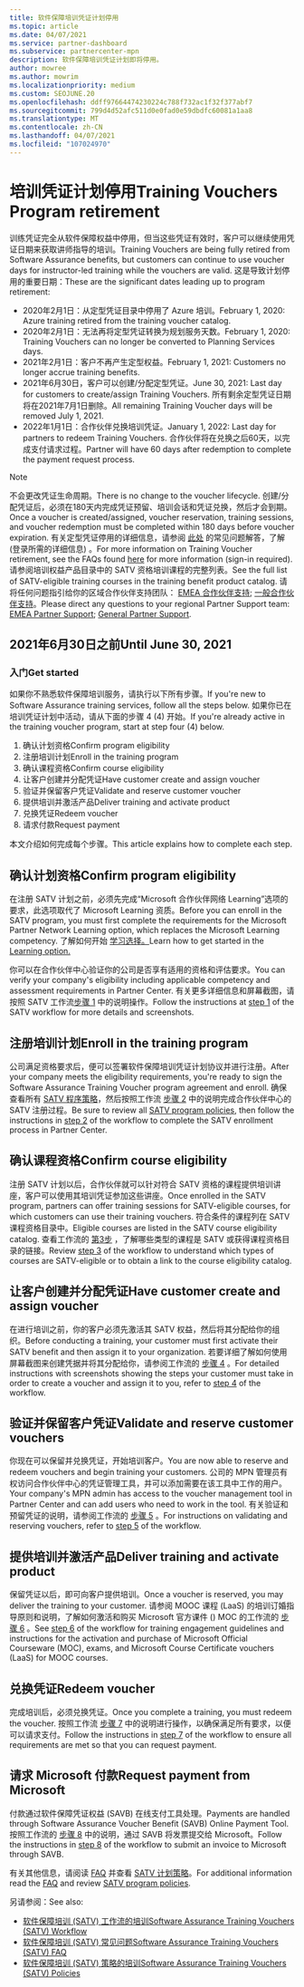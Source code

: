 ```yaml
---
title: 软件保障培训凭证计划停用
ms.topic: article
ms.date: 04/07/2021
ms.service: partner-dashboard
ms.subservice: partnercenter-mpn
description: 软件保障培训凭证计划即将停用。
author: mowree
ms.author: mowrim
ms.localizationpriority: medium
ms.custom: SEOJUNE.20
ms.openlocfilehash: ddff97664474230224c788f732ac1f32f377abf7
ms.sourcegitcommit: 799d4d52afc511d0e0fad0e59dbdfc60081a1aa8
ms.translationtype: MT
ms.contentlocale: zh-CN
ms.lasthandoff: 04/07/2021
ms.locfileid: "107024970"
---
```

# <a name="training-vouchers-program-retirement"></a><span data-ttu-id="c4db0-103">培训凭证计划停用</span><span class="sxs-lookup"><span data-stu-id="c4db0-103">Training Vouchers Program retirement</span></span>

<span data-ttu-id="c4db0-104">训练凭证完全从软件保障权益中停用，但当这些凭证有效时，客户可以继续使用凭证日期来获取讲师指导的培训。</span><span class="sxs-lookup"><span data-stu-id="c4db0-104">Training Vouchers are being fully retired from Software Assurance benefits, but customers can continue to use voucher days for instructor-led training while the vouchers are valid.</span></span> <span data-ttu-id="c4db0-105">这是导致计划停用的重要日期：</span><span class="sxs-lookup"><span data-stu-id="c4db0-105">These are the significant dates leading up to program retirement:</span></span> 

- <span data-ttu-id="c4db0-106">2020年2月1日：从定型凭证目录中停用了 Azure 培训。</span><span class="sxs-lookup"><span data-stu-id="c4db0-106">February 1, 2020: Azure training retired from the training voucher catalog.</span></span>
- <span data-ttu-id="c4db0-107">2020年2月1日：无法再将定型凭证转换为规划服务天数。</span><span class="sxs-lookup"><span data-stu-id="c4db0-107">February 1, 2020: Training Vouchers can no longer be converted to Planning Services days.</span></span>  
- <span data-ttu-id="c4db0-108">2021年2月1日：客户不再产生定型权益。</span><span class="sxs-lookup"><span data-stu-id="c4db0-108">February 1, 2021: Customers no longer accrue training benefits.</span></span> 
- <span data-ttu-id="c4db0-109">2021年6月30日，客户可以创建/分配定型凭证。</span><span class="sxs-lookup"><span data-stu-id="c4db0-109">June 30, 2021: Last day for customers to create/assign Training Vouchers.</span></span> <span data-ttu-id="c4db0-110">所有剩余定型凭证日期将在2021年7月1日删除。</span><span class="sxs-lookup"><span data-stu-id="c4db0-110">All remaining Training Voucher days will be removed July 1, 2021.</span></span>
- <span data-ttu-id="c4db0-111">2022年1月1日：合作伙伴兑换培训凭证。</span><span class="sxs-lookup"><span data-stu-id="c4db0-111">January 1, 2022: Last day for partners to redeem Training Vouchers.</span></span> <span data-ttu-id="c4db0-112">合作伙伴将在兑换之后60天，以完成支付请求过程。</span><span class="sxs-lookup"><span data-stu-id="c4db0-112">Partner will have 60 days after redemption to complete the payment request process.</span></span>  

>[!NOTE]
><span data-ttu-id="c4db0-113">不会更改凭证生命周期。</span><span class="sxs-lookup"><span data-stu-id="c4db0-113">There is no change to the voucher lifecycle.</span></span> <span data-ttu-id="c4db0-114">创建/分配凭证后，必须在180天内完成凭证预留、培训会话和凭证兑换，然后才会到期。</span><span class="sxs-lookup"><span data-stu-id="c4db0-114">Once a voucher is created/assigned, voucher reservation, training sessions, and voucher redemption must be completed within 180 days before voucher expiration.</span></span>  <span data-ttu-id="c4db0-115">有关定型凭证停用的详细信息，请参阅 [此处](https://partner.microsoft.com/resources/collection/software-assurance-benefit-changes#/) 的常见问题解答，了解 (登录所需的详细信息) 。</span><span class="sxs-lookup"><span data-stu-id="c4db0-115">For more information on Training Voucher retirement, see the FAQs found [here](https://partner.microsoft.com/resources/collection/software-assurance-benefit-changes#/) for more information (sign-in required).</span></span>  <span data-ttu-id="c4db0-116">请参阅培训权益产品目录中的 SATV 资格培训课程的完整列表。</span><span class="sxs-lookup"><span data-stu-id="c4db0-116">See the full list of SATV-eligible training courses in the training benefit product catalog.</span></span>  <span data-ttu-id="c4db0-117">请将任何问题指引给你的区域合作伙伴支持团队： [EMEA 合作伙伴支持](mailto:savoucher@msdirectservices.com); [一般合作伙伴支持](https://partner.microsoft.com/dashboard/support/servicerequests)。</span><span class="sxs-lookup"><span data-stu-id="c4db0-117">Please direct any questions to your regional Partner Support team: [EMEA Partner Support](mailto:savoucher@msdirectservices.com); [General Partner Support](https://partner.microsoft.com/dashboard/support/servicerequests).</span></span>

## <a name="until-june-30-2021"></a><span data-ttu-id="c4db0-118">2021年6月30日之前</span><span class="sxs-lookup"><span data-stu-id="c4db0-118">Until June 30, 2021</span></span>

### <a name="get-started"></a><span data-ttu-id="c4db0-119">入门</span><span class="sxs-lookup"><span data-stu-id="c4db0-119">Get started</span></span>

<span data-ttu-id="c4db0-120">如果你不熟悉软件保障培训服务，请执行以下所有步骤。</span><span class="sxs-lookup"><span data-stu-id="c4db0-120">If you're new to Software Assurance training services, follow all the steps below.</span></span> <span data-ttu-id="c4db0-121">如果你已在培训凭证计划中活动，请从下面的步骤 4 (4) 开始。</span><span class="sxs-lookup"><span data-stu-id="c4db0-121">If you're already active in the training voucher program, start at step four (4) below.</span></span> 

1. <span data-ttu-id="c4db0-122">确认计划资格</span><span class="sxs-lookup"><span data-stu-id="c4db0-122">Confirm program eligibility</span></span>
2. <span data-ttu-id="c4db0-123">注册培训计划</span><span class="sxs-lookup"><span data-stu-id="c4db0-123">Enroll in the training program</span></span>
3. <span data-ttu-id="c4db0-124">确认课程资格</span><span class="sxs-lookup"><span data-stu-id="c4db0-124">Confirm course eligibility</span></span>
4. <span data-ttu-id="c4db0-125">让客户创建并分配凭证</span><span class="sxs-lookup"><span data-stu-id="c4db0-125">Have customer create and assign voucher</span></span>
5. <span data-ttu-id="c4db0-126">验证并保留客户凭证</span><span class="sxs-lookup"><span data-stu-id="c4db0-126">Validate and reserve customer voucher</span></span>
6. <span data-ttu-id="c4db0-127">提供培训并激活产品</span><span class="sxs-lookup"><span data-stu-id="c4db0-127">Deliver training and activate product</span></span>
7. <span data-ttu-id="c4db0-128">兑换凭证</span><span class="sxs-lookup"><span data-stu-id="c4db0-128">Redeem voucher</span></span>
8. <span data-ttu-id="c4db0-129">请求付款</span><span class="sxs-lookup"><span data-stu-id="c4db0-129">Request payment</span></span>

<span data-ttu-id="c4db0-130">本文介绍如何完成每个步骤。</span><span class="sxs-lookup"><span data-stu-id="c4db0-130">This article explains how to complete each step.</span></span>

## <a name="confirm-program-eligibility"></a><span data-ttu-id="c4db0-131">确认计划资格</span><span class="sxs-lookup"><span data-stu-id="c4db0-131">Confirm program eligibility</span></span>

<span data-ttu-id="c4db0-132">在注册 SATV 计划之前，必须先完成“Microsoft 合作伙伴网络 Learning”选项的要求，此选项取代了 Microsoft Learning 资质。</span><span class="sxs-lookup"><span data-stu-id="c4db0-132">Before you can enroll in the SATV program, you must first complete the requirements for the Microsoft Partner Network Learning option, which replaces the Microsoft Learning competency.</span></span> <span data-ttu-id="c4db0-133">了解如何开始 [学习选择。](https://partner.microsoft.com/membership/learning-partners)</span><span class="sxs-lookup"><span data-stu-id="c4db0-133">Learn how to get started in the [Learning option.](https://partner.microsoft.com/membership/learning-partners)</span></span>

<span data-ttu-id="c4db0-134">你可以在合作伙伴中心验证你的公司是否享有适用的资格和评估要求。</span><span class="sxs-lookup"><span data-stu-id="c4db0-134">You can verify your company's eligibility including applicable competency and assessment requirements in Partner Center.</span></span> <span data-ttu-id="c4db0-135">有关更多详细信息和屏幕截图，请按照 SATV 工作流[步骤 1](https://query.prod.cms.rt.microsoft.com/cms/api/am/binary/RE4s3bB) 中的说明操作。</span><span class="sxs-lookup"><span data-stu-id="c4db0-135">Follow the instructions at [step 1](https://query.prod.cms.rt.microsoft.com/cms/api/am/binary/RE4s3bB) of the SATV workflow for more details and screenshots.</span></span>

## <a name="enroll-in-the-training-program"></a><span data-ttu-id="c4db0-136">注册培训计划</span><span class="sxs-lookup"><span data-stu-id="c4db0-136">Enroll in the training program</span></span>

<span data-ttu-id="c4db0-137">公司满足资格要求后，便可以签署软件保障培训凭证计划协议并进行注册。</span><span class="sxs-lookup"><span data-stu-id="c4db0-137">After your company meets the eligibility requirements, you're ready to sign the Software Assurance Training Voucher program agreement and enroll.</span></span> <span data-ttu-id="c4db0-138">确保查看所有 [SATV 程序策略](https://query.prod.cms.rt.microsoft.com/cms/api/am/binary/RE3koEP)，然后按照工作流 [步骤 2](https://query.prod.cms.rt.microsoft.com/cms/api/am/binary/RE4s3bB) 中的说明完成合作伙伴中心的 SATV 注册过程。</span><span class="sxs-lookup"><span data-stu-id="c4db0-138">Be sure to review all [SATV program policies](https://query.prod.cms.rt.microsoft.com/cms/api/am/binary/RE3koEP), then follow the instructions in [step 2](https://query.prod.cms.rt.microsoft.com/cms/api/am/binary/RE4s3bB) of the workflow to complete the SATV enrollment process in Partner Center.</span></span>


## <a name="confirm-course-eligibility"></a><span data-ttu-id="c4db0-139">确认课程资格</span><span class="sxs-lookup"><span data-stu-id="c4db0-139">Confirm course eligibility</span></span>
<span data-ttu-id="c4db0-140">注册 SATV 计划以后，合作伙伴就可以针对符合 SATV 资格的课程提供培训讲座，客户可以使用其培训凭证参加这些讲座。</span><span class="sxs-lookup"><span data-stu-id="c4db0-140">Once enrolled in the SATV program, partners can offer training sessions for SATV-eligible courses, for which customers can use their training vouchers.</span></span> <span data-ttu-id="c4db0-141">符合条件的课程列在 SATV 课程资格目录中。</span><span class="sxs-lookup"><span data-stu-id="c4db0-141">Eligible courses are listed in the SATV course eligibility catalog.</span></span> <span data-ttu-id="c4db0-142">查看工作流的 [第3步](https://query.prod.cms.rt.microsoft.com/cms/api/am/binary/RE4s3bB) ，了解哪些类型的课程是 SATV 或获得课程资格目录的链接。</span><span class="sxs-lookup"><span data-stu-id="c4db0-142">Review [step 3](https://query.prod.cms.rt.microsoft.com/cms/api/am/binary/RE4s3bB) of the workflow to understand which types of courses are SATV-eligible or to obtain a link to the course eligibility catalog.</span></span>

## <a name="have-customer-create-and-assign-voucher"></a><span data-ttu-id="c4db0-143">让客户创建并分配凭证</span><span class="sxs-lookup"><span data-stu-id="c4db0-143">Have customer create and assign voucher</span></span>

<span data-ttu-id="c4db0-144">在进行培训之前，你的客户必须先激活其 SATV 权益，然后将其分配给你的组织。</span><span class="sxs-lookup"><span data-stu-id="c4db0-144">Before conducting a training, your customer must first activate their SATV benefit and then assign it to your organization.</span></span> <span data-ttu-id="c4db0-145">若要详细了解如何使用屏幕截图来创建凭据并将其分配给你，请参阅工作流的 [步骤 4](https://query.prod.cms.rt.microsoft.com/cms/api/am/binary/RE4s3bB) 。</span><span class="sxs-lookup"><span data-stu-id="c4db0-145">For detailed instructions with screenshots showing the steps your customer must take in order to create a voucher and assign it to you, refer to [step 4](https://query.prod.cms.rt.microsoft.com/cms/api/am/binary/RE4s3bB) of the workflow.</span></span>

## <a name="validate-and-reserve-customer-vouchers"></a><span data-ttu-id="c4db0-146">验证并保留客户凭证</span><span class="sxs-lookup"><span data-stu-id="c4db0-146">Validate and reserve customer vouchers</span></span>

<span data-ttu-id="c4db0-147">你现在可以保留并兑换凭证，开始培训客户。</span><span class="sxs-lookup"><span data-stu-id="c4db0-147">You are now able to reserve and redeem vouchers and begin training your customers.</span></span> <span data-ttu-id="c4db0-148">公司的 MPN 管理员有权访问合作伙伴中心的凭证管理工具，并可以添加需要在该工具中工作的用户。</span><span class="sxs-lookup"><span data-stu-id="c4db0-148">Your company's MPN admin has access to the voucher management tool in Partner Center and can add users who need to work in the tool.</span></span> <span data-ttu-id="c4db0-149">有关验证和预留凭证的说明，请参阅工作流的 [步骤 5](https://query.prod.cms.rt.microsoft.com/cms/api/am/binary/RE4s3bB) 。</span><span class="sxs-lookup"><span data-stu-id="c4db0-149">For instructions on validating and reserving vouchers, refer to [step 5](https://query.prod.cms.rt.microsoft.com/cms/api/am/binary/RE4s3bB) of the workflow.</span></span>

## <a name="deliver-training-and-activate-product"></a><span data-ttu-id="c4db0-150">提供培训并激活产品</span><span class="sxs-lookup"><span data-stu-id="c4db0-150">Deliver training and activate product</span></span>

<span data-ttu-id="c4db0-151">保留凭证以后，即可向客户提供培训。</span><span class="sxs-lookup"><span data-stu-id="c4db0-151">Once a voucher is reserved, you may deliver the training to your customer.</span></span> <span data-ttu-id="c4db0-152">请参阅 MOOC 课程 (LaaS) 的培训订婚指导原则和说明，了解如何激活和购买 Microsoft 官方课件 () MOC 的工作流的 [步骤 6](https://query.prod.cms.rt.microsoft.com/cms/api/am/binary/RE4s3bB) 。</span><span class="sxs-lookup"><span data-stu-id="c4db0-152">See [step 6](https://query.prod.cms.rt.microsoft.com/cms/api/am/binary/RE4s3bB) of the workflow for training engagement guidelines and instructions for the activation and purchase of Microsoft Official Courseware (MOC), exams, and Microsoft Course Certificate vouchers (LaaS) for MOOC courses.</span></span>

## <a name="redeem-voucher"></a><span data-ttu-id="c4db0-153">兑换凭证</span><span class="sxs-lookup"><span data-stu-id="c4db0-153">Redeem voucher</span></span>

<span data-ttu-id="c4db0-154">完成培训后，必须兑换凭证。</span><span class="sxs-lookup"><span data-stu-id="c4db0-154">Once you complete a training, you must redeem the voucher.</span></span> <span data-ttu-id="c4db0-155">按照工作流 [步骤 7](https://query.prod.cms.rt.microsoft.com/cms/api/am/binary/RE4s3bB) 中的说明进行操作，以确保满足所有要求，以便可以请求支付。</span><span class="sxs-lookup"><span data-stu-id="c4db0-155">Follow the instructions in [step 7](https://query.prod.cms.rt.microsoft.com/cms/api/am/binary/RE4s3bB) of the workflow to ensure all requirements are met so that you can request payment.</span></span> 


## <a name="request-payment-from-microsoft"></a><span data-ttu-id="c4db0-156">请求 Microsoft 付款</span><span class="sxs-lookup"><span data-stu-id="c4db0-156">Request payment from Microsoft</span></span>

<span data-ttu-id="c4db0-157">付款通过软件保障凭证权益 (SAVB) 在线支付工具处理。</span><span class="sxs-lookup"><span data-stu-id="c4db0-157">Payments are handled through Software Assurance Voucher Benefit (SAVB) Online Payment Tool.</span></span> <span data-ttu-id="c4db0-158">按照工作流的 [步骤 8](https://query.prod.cms.rt.microsoft.com/cms/api/am/binary/RE4s3bB) 中的说明，通过 SAVB 将发票提交给 Microsoft。</span><span class="sxs-lookup"><span data-stu-id="c4db0-158">Follow the instructions in [step 8](https://query.prod.cms.rt.microsoft.com/cms/api/am/binary/RE4s3bB) of the workflow to submit an invoice to Microsoft through SAVB.</span></span> 

<span data-ttu-id="c4db0-159">有关其他信息，请阅读 [FAQ](https://query.prod.cms.rt.microsoft.com/cms/api/am/binary/RE3kz5o) 并查看 [SATV 计划策略](https://query.prod.cms.rt.microsoft.com/cms/api/am/binary/RE3koEP)。</span><span class="sxs-lookup"><span data-stu-id="c4db0-159">For additional information read the [FAQ](https://query.prod.cms.rt.microsoft.com/cms/api/am/binary/RE3kz5o) and review [SATV program policies](https://query.prod.cms.rt.microsoft.com/cms/api/am/binary/RE3koEP).</span></span>

<span data-ttu-id="c4db0-160">另请参阅：</span><span class="sxs-lookup"><span data-stu-id="c4db0-160">See also:</span></span>

- [<span data-ttu-id="c4db0-161">软件保障培训 (SATV) 工作流的培训</span><span class="sxs-lookup"><span data-stu-id="c4db0-161">Software Assurance Training Vouchers (SATV) Workflow</span></span>](https://query.prod.cms.rt.microsoft.com/cms/api/am/binary/RE4s3bB)
- [<span data-ttu-id="c4db0-162">软件保障培训 (SATV) 常见问题</span><span class="sxs-lookup"><span data-stu-id="c4db0-162">Software Assurance Training Vouchers (SATV) FAQ</span></span>](https://query.prod.cms.rt.microsoft.com/cms/api/am/binary/RE3kz5o)
- [<span data-ttu-id="c4db0-163">软件保障培训 (SATV) 策略的培训</span><span class="sxs-lookup"><span data-stu-id="c4db0-163">Software Assurance Training Vouchers (SATV) Policies</span></span>](https://query.prod.cms.rt.microsoft.com/cms/api/am/binary/RE3koEP)
